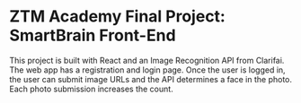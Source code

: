 # ZTM Academy Final Project: SmartBrain Front-End

This project is built with React and an Image Recognition API from Clarifai. The web app has a registration and login page. Once the user is logged in, the user can submit image URLs and the API determines a face in the photo. Each photo submission increases the count.

